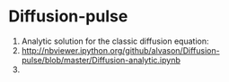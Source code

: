 # Diffusion-pulse
1. Analytic solution for the classic diffusion equation:
2. http://nbviewer.ipython.org/github/alvason/Diffusion-pulse/blob/master/Diffusion-analytic.ipynb
3. 
